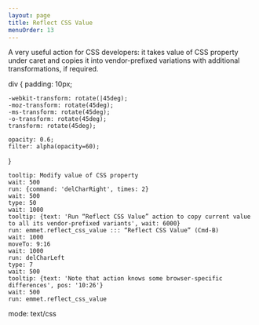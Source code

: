 ```yaml
---
layout: page
title: Reflect CSS Value
menuOrder: 13
---
```

A very useful action for CSS developers: it takes value of CSS property under caret and copies it into vendor-prefixed variations with additional transformations, if required.
<div class="movie-def">
div {
	padding: 10px;
	
	-webkit-transform: rotate(|45deg);
	-moz-transform: rotate(45deg);
	-ms-transform: rotate(45deg);
	-o-transform: rotate(45deg);
	transform: rotate(45deg);

	opacity: 0.6;
	filter: alpha(opacity=60);
}
~~~
tooltip: Modify value of CSS property
wait: 500
run: {command: 'delCharRight', times: 2}
wait: 500
type: 50
wait: 1000
tooltip: {text: 'Run “Reflect CSS Value” action to copy current value to all its vendor-prefixed variants', wait: 6000}
run: emmet.reflect_css_value ::: “Reflect CSS Value” (Cmd-B)
wait: 1000
moveTo: 9:16
wait: 1000
run: delCharLeft
type: 7
wait: 500
tooltip: {text: 'Note that action knows some browser-specific differences', pos: '10:26'}
wait: 500
run: emmet.reflect_css_value
~~~
mode: text/css
</div>